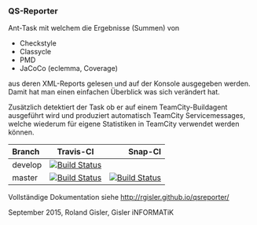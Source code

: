 ﻿### QS-Reporter
 
Ant-Task mit welchem die Ergebnisse (Summen) von 
 
 * Checkstyle
 * Classycle
 * PMD
 * JaCoCo (eclemma, Coverage)

aus deren XML-Reports gelesen und auf der Konsole ausgegeben werden.
Damit hat man einen einfachen Überblick was sich verändert hat.
  
Zusätzlich detektiert der Task ob er auf einem TeamCity-Buildagent 
ausgeführt wird und produziert automatisch TeamCity Servicemessages,
welche wiederum für eigene Statistiken in TeamCity verwendet werden
können.

| Branch | Travis-CI | Snap-CI |
|:-------|-----------|--------:|
| develop | [![Build Status](https://travis-ci.org/rgisler/qsreporter.png?branch=develop)](https://travis-ci.org/rgisler/qsreporter) | |
| master | [![Build Status](https://travis-ci.org/rgisler/qsreporter.png?branch=develop)](https://travis-ci.org/rgisler/qsreporter) | [![Build Status](https://snap-ci.com/rgisler/qsreporter/branch/master/build_image)](https://snap-ci.com/rgisler/qsreporter/branch/master) |
Vollständige Dokumentation siehe http://rgisler.github.io/qsreporter/
 
September 2015, Roland Gisler, Gisler iNFORMATiK
